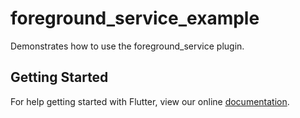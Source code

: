 # foreground_service_example

Demonstrates how to use the foreground_service plugin.

## Getting Started

For help getting started with Flutter, view our online
[documentation](http://flutter.io/).
